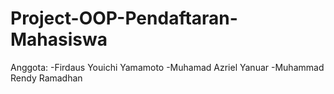 # Project-OOP-Pendaftaran-Mahasiswa
Anggota:
-Firdaus Youichi Yamamoto
-Muhamad Azriel Yanuar
-Muhammad Rendy Ramadhan
